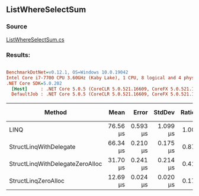 ﻿## ListWhereSelectSum

### Source
[ListWhereSelectSum.cs](../../src/StructLinq.Benchmark/ListWhereSelectSum.cs)

### Results:
``` ini

BenchmarkDotNet=v0.12.1, OS=Windows 10.0.19042
Intel Core i7-7700 CPU 3.60GHz (Kaby Lake), 1 CPU, 8 logical and 4 physical cores
.NET Core SDK=5.0.202
  [Host]     : .NET Core 5.0.5 (CoreCLR 5.0.521.16609, CoreFX 5.0.521.16609), X64 RyuJIT
  DefaultJob : .NET Core 5.0.5 (CoreCLR 5.0.521.16609, CoreFX 5.0.521.16609), X64 RyuJIT


```
|                          Method |     Mean |    Error |   StdDev | Ratio | Gen 0 | Gen 1 | Gen 2 | Allocated |
|-------------------------------- |---------:|---------:|---------:|------:|------:|------:|------:|----------:|
|                            LINQ | 76.56 μs | 0.593 μs | 1.099 μs |  1.00 |     - |     - |     - |     152 B |
|          StructLinqWithDelegate | 66.34 μs | 0.210 μs | 0.175 μs |  0.87 |     - |     - |     - |      96 B |
| StructLinqWithDelegateZeroAlloc | 31.70 μs | 0.241 μs | 0.214 μs |  0.41 |     - |     - |     - |         - |
|             StructLinqZeroAlloc | 12.69 μs | 0.024 μs | 0.020 μs |  0.17 |     - |     - |     - |         - |
